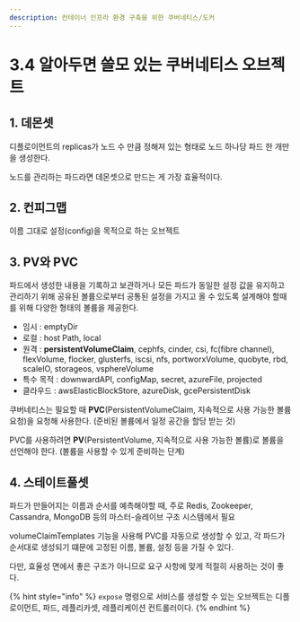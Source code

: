 ```yaml
---
description: 컨테이너 인프라 환경 구축을 위한 쿠버네티스/도커
---
```


# 3.4 알아두면 쓸모 있는 쿠버네티스 오브젝트

## 1. 데몬셋

디플로이먼트의 replicas가 노드 수 만큼 정해져 있는 형태로 노드 하나당 파드 한 개만을 생성한다.

노드를 관리하는 파드라면 데몬셋으로 만드는 게 가장 효율적이다.

## 2. 컨피그맵

이름 그대로 설정(config)을 목적으로 하는 오브젝트

## 3. PV와 PVC

파드에서 생성한 내용을 기록하고 보관하거나 모든 파드가 동일한 설정 값을 유지하고 관리하기 위해 공유된 볼륨으로부터 공통된 설정을 가지고 올 수 있도록 설계해야 할때를 위해 다양한 형태의 볼륨을 제공한다.

- 임시 : emptyDir
- 로컬 : host Path, local
- 원격 : **persistentVolumeClaim**, cephfs, cinder, csi, fc(fibre channel), flexVolume, flocker, glusterfs, iscsi, nfs, portworxVolume, quobyte, rbd, scaleIO, storageos, vsphereVolume
- 특수 목적 : downwardAPI, configMap, secret, azureFile, projected
- 클라우드 : awsElasticBlockStore, azureDisk, gcePersistentDisk

쿠버네티스는 필요할 때 **PVC**(PersistentVolumeClaim, 지속적으로 사용 가능한 볼륨 요청)을 요청해 사용한다. (준비된 볼륨에서 일정 공간을 할당 받는 것) 

PVC를 사용하려면 **PV**(PersistentVolume, 지속적으로 사용 가능한 볼륨)로 볼륨을 선언해야 한다. (볼륨을 사용할 수 있게 준비하는 단계)

## 4. 스테이트풀셋

파드가 만들어지는 이름과 순서를 예측해야할 때, 주로 Redis, Zookeeper, Cassandra, MongoDB 등의 마스터-슬레이브 구조 시스템에서 필요

volumeClaimTemplates 기능을 사용해 PVC를 자동으로 생성할 수 있고, 각 파드가 순서대로 생성되기 떄문에 고정된 이름, 볼륨, 설정 등을 가질 수 있다.

다만, 효율성 면에서 좋은 구조가 아니므로 요구 사항에 맞게 적절히 사용하는 것이 좋다.

{% hint style="info" %}
`expose` 명령으로 서비스를 생성할 수 있는 오브젝트는 디플로이먼트, 파드, 레플리카셋, 레플리케이션 컨트롤러이다.
{% endhint %}